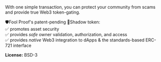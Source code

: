 With one simple transaction, you can protect your community from scams and provide true Web3 token-gating.

🛡Fool Proof's patent-pending 👻Shadow token:<br />
✅ promotes asset security<br />
✅ provides _safe_ owner validation, authorization, and access<br />
✅ provides _native_ Web3 integration to dApps & the standards-based ERC-721 interface<br />

**License:** BSD-3
